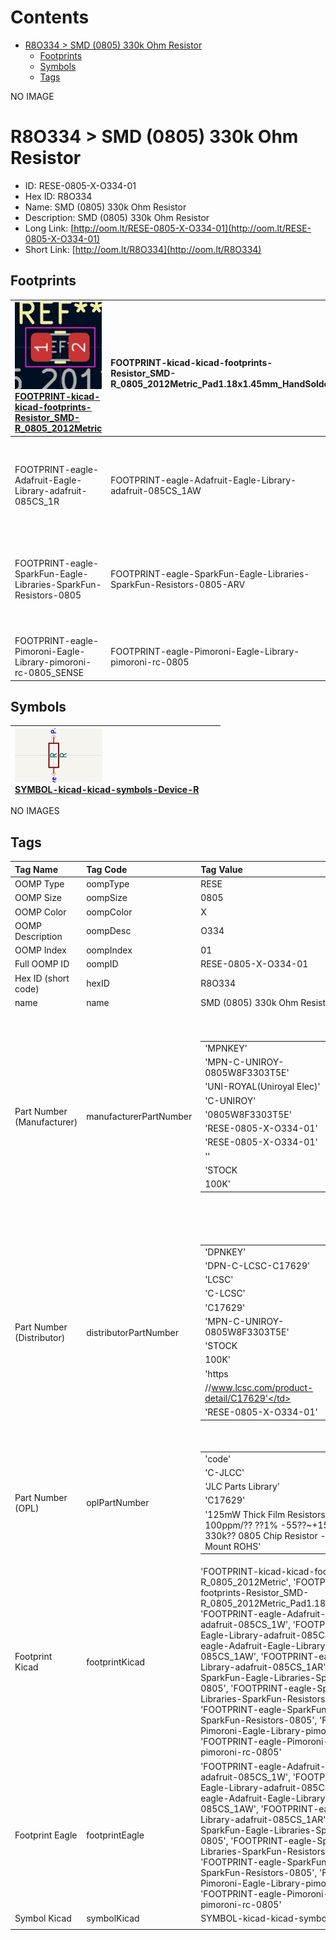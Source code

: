 



Contents
========

* [R8O334 > SMD (0805) 330k Ohm Resistor](#r8o334--smd-0805-330k-ohm-resistor)
	* [Footprints](#footprints)
	* [Symbols](#symbols)
	* [Tags](#tags)
  
NO IMAGE  
# R8O334 > SMD (0805) 330k Ohm Resistor

- ID: RESE-0805-X-O334-01
- Hex ID: R8O334
- Name: SMD (0805) 330k Ohm Resistor
- Description: SMD (0805) 330k Ohm Resistor
- Long Link: [http://oom.lt/RESE-0805-X-O334-01](http://oom.lt/RESE-0805-X-O334-01)
- Short Link: [http://oom.lt/R8O334](http://oom.lt/R8O334)

## Footprints
  

|[![](https://raw.githubusercontent.com/oomlout/oomlout_OOMP_eda_V2/main/FOOTPRINT/kicad/kicad-footprints/Resistor_SMD/R_0805_2012Metric/image_140.png)<br>FOOTPRINT-kicad-kicad-footprints-Resistor_SMD-R_0805_2012Metric](https://github.com/oomlout/oomlout_OOMP_eda_V2/tree/main/FOOTPRINT/kicad/kicad-footprints/Resistor_SMD/R_0805_2012Metric/)|![]()<br>FOOTPRINT-kicad-kicad-footprints-Resistor_SMD-R_0805_2012Metric_Pad1.18x1.45mm_HandSolder|![]()<br>FOOTPRINT-eagle-Adafruit-Eagle-Library-adafruit-085CS_1W|
| :--- | :--- | :--- |
|![]()<br>FOOTPRINT-eagle-Adafruit-Eagle-Library-adafruit-085CS_1R|![]()<br>FOOTPRINT-eagle-Adafruit-Eagle-Library-adafruit-085CS_1AW|![]()<br>FOOTPRINT-eagle-Adafruit-Eagle-Library-adafruit-085CS_1AR|
|![]()<br>FOOTPRINT-eagle-SparkFun-Eagle-Libraries-SparkFun-Resistors-0805|![]()<br>FOOTPRINT-eagle-SparkFun-Eagle-Libraries-SparkFun-Resistors-0805-ARV|![]()<br>FOOTPRINT-eagle-SparkFun-Eagle-Libraries-SparkFun-Resistors-0805|
|![]()<br>FOOTPRINT-eagle-Pimoroni-Eagle-Library-pimoroni-rc-0805_SENSE|![]()<br>FOOTPRINT-eagle-Pimoroni-Eagle-Library-pimoroni-rc-0805||

## Symbols
  

|[![](https://raw.githubusercontent.com/oomlout/oomlout_OOMP_eda_V2/main/SYMBOL/kicad/kicad-symbols/Device/R/image_140.png)<br>SYMBOL-kicad-kicad-symbols-Device-R](https://github.com/oomlout/oomlout_OOMP_eda_V2/tree/main/SYMBOL/kicad/kicad-symbols/Device/R/)|||
| :--- | :--- | :--- |
  
NO IMAGES  
## Tags
  

|Tag Name|Tag Code|Tag Value|
| :--- | :--- | :--- |
|OOMP Type|oompType|RESE|
|OOMP Size|oompSize|0805|
|OOMP Color|oompColor|X|
|OOMP Description|oompDesc|O334|
|OOMP Index|oompIndex|01|
|Full OOMP ID|oompID|RESE-0805-X-O334-01|
|Hex ID (short code)|hexID|R8O334|
|name|name|SMD (0805) 330k Ohm Resistor|
|Part Number (Manufacturer)|manufacturerPartNumber|<table><tr><td>'MPNKEY'</td></tr><tr><td> 'MPN-C-UNIROY-0805W8F3303T5E'</td><td> 'MANUFACTURER'</td></tr><tr><td> 'UNI-ROYAL(Uniroyal Elec)'</td><td> 'MANUCODE'</td></tr><tr><td> 'C-UNIROY'</td><td> 'MPN'</td></tr><tr><td> '0805W8F3303T5E'</td><td> 'OOMPIDPARTIAL'</td></tr><tr><td> 'RESE-0805-X-O334-01'</td><td> 'OOMPID'</td></tr><tr><td> 'RESE-0805-X-O334-01'</td><td> 'LINK'</td></tr><tr><td> ''</td><td> 'tags'</td></tr><tr><td> 'STOCK</td></tr><tr><td>100K'</td></tr></table></td><td> <table><tr><td>'MPNKEY'</td></tr><tr><td> 'MPN-C-UNIROY-0805W8J0334T5E'</td><td> 'MANUFACTURER'</td></tr><tr><td> 'UNI-ROYAL(Uniroyal Elec)'</td><td> 'MANUCODE'</td></tr><tr><td> 'C-UNIROY'</td><td> 'MPN'</td></tr><tr><td> '0805W8J0334T5E'</td><td> 'OOMPIDPARTIAL'</td></tr><tr><td> 'RESE-0805-X-O334-01'</td><td> 'OOMPID'</td></tr><tr><td> 'RESE-0805-X-O334-01'</td><td> 'LINK'</td></tr><tr><td> ''</td><td> 'tags'</td></tr><tr><td> 'STOCK</td></tr><tr><td>1K'</td></tr></table></td><td> <table><tr><td>'MPNKEY'</td></tr><tr><td> 'MPN-C-LIZELE-CR0805F83303G'</td><td> 'MANUFACTURER'</td></tr><tr><td> 'LIZ Elec'</td><td> 'MANUCODE'</td></tr><tr><td> 'C-LIZELE'</td><td> 'MPN'</td></tr><tr><td> 'CR0805F83303G'</td><td> 'OOMPIDPARTIAL'</td></tr><tr><td> 'RESE-0805-X-O334-01'</td><td> 'OOMPID'</td></tr><tr><td> 'RESE-0805-X-O334-01'</td><td> 'LINK'</td></tr><tr><td> ''</td><td> 'tags'</td></tr><tr><td> 'STOCK</td></tr><tr><td>1K'</td></tr></table></td><td> <table><tr><td>'MPNKEY'</td></tr><tr><td> 'MPN-C-LIZELE-CR0805J80334G'</td><td> 'MANUFACTURER'</td></tr><tr><td> 'LIZ Elec'</td><td> 'MANUCODE'</td></tr><tr><td> 'C-LIZELE'</td><td> 'MPN'</td></tr><tr><td> 'CR0805J80334G'</td><td> 'OOMPIDPARTIAL'</td></tr><tr><td> 'RESE-0805-X-O334-01'</td><td> 'OOMPID'</td></tr><tr><td> 'RESE-0805-X-O334-01'</td><td> 'LINK'</td></tr><tr><td> ''</td><td> 'tags'</td></tr><tr><td> 'STOCK</td></tr><tr><td>1K'</td></tr></table></td><td> <table><tr><td>'MPNKEY'</td></tr><tr><td> 'MPN-C-RALEC-RTT053303FTP'</td><td> 'MANUFACTURER'</td></tr><tr><td> 'RALEC'</td><td> 'MANUCODE'</td></tr><tr><td> 'C-RALEC'</td><td> 'MPN'</td></tr><tr><td> 'RTT053303FTP'</td><td> 'OOMPIDPARTIAL'</td></tr><tr><td> 'RESE-0805-X-O334-01'</td><td> 'OOMPID'</td></tr><tr><td> 'RESE-0805-X-O334-01'</td><td> 'LINK'</td></tr><tr><td> ''</td><td> 'tags'</td></tr><tr><td> 'STOCK</td></tr><tr><td>1K'</td></tr></table></td><td> <table><tr><td>'MPNKEY'</td></tr><tr><td> 'MPN-C-RALEC-RTT05334JTP'</td><td> 'MANUFACTURER'</td></tr><tr><td> 'RALEC'</td><td> 'MANUCODE'</td></tr><tr><td> 'C-RALEC'</td><td> 'MPN'</td></tr><tr><td> 'RTT05334JTP'</td><td> 'OOMPIDPARTIAL'</td></tr><tr><td> 'RESE-0805-X-O334-01'</td><td> 'OOMPID'</td></tr><tr><td> 'RESE-0805-X-O334-01'</td><td> 'LINK'</td></tr><tr><td> ''</td><td> 'tags'</td></tr><tr><td> 'STOCK</td></tr><tr><td>1K'</td></tr></table></td><td> <table><tr><td>'MPNKEY'</td></tr><tr><td> 'MPN-C-YAGEO-RC0805FR-07330KL'</td><td> 'MANUFACTURER'</td></tr><tr><td> 'YAGEO'</td><td> 'MANUCODE'</td></tr><tr><td> 'C-YAGEO'</td><td> 'MPN'</td></tr><tr><td> 'RC0805FR-07330KL'</td><td> 'OOMPIDPARTIAL'</td></tr><tr><td> 'RESE-0805-X-O334-01'</td><td> 'OOMPID'</td></tr><tr><td> 'RESE-0805-X-O334-01'</td><td> 'LINK'</td></tr><tr><td> ''</td><td> 'tags'</td></tr><tr><td> 'STOCK</td></tr><tr><td>1K'</td></tr></table></td><td> <table><tr><td>'MPNKEY'</td></tr><tr><td> 'MPN-C-YAGEO-RT0805FRE07330KL'</td><td> 'MANUFACTURER'</td></tr><tr><td> 'YAGEO'</td><td> 'MANUCODE'</td></tr><tr><td> 'C-YAGEO'</td><td> 'MPN'</td></tr><tr><td> 'RT0805FRE07330KL'</td><td> 'OOMPIDPARTIAL'</td></tr><tr><td> 'RESE-0805-X-O334-01'</td><td> 'OOMPID'</td></tr><tr><td> 'RESE-0805-X-O334-01'</td><td> 'LINK'</td></tr><tr><td> ''</td><td> 'tags'</td></tr><tr><td> </td></tr></table></td><td> <table><tr><td>'MPNKEY'</td></tr><tr><td> 'MPN-C-YAGEO-RC0805JR-07330KL'</td><td> 'MANUFACTURER'</td></tr><tr><td> 'YAGEO'</td><td> 'MANUCODE'</td></tr><tr><td> 'C-YAGEO'</td><td> 'MPN'</td></tr><tr><td> 'RC0805JR-07330KL'</td><td> 'OOMPIDPARTIAL'</td></tr><tr><td> 'RESE-0805-X-O334-01'</td><td> 'OOMPID'</td></tr><tr><td> 'RESE-0805-X-O334-01'</td><td> 'LINK'</td></tr><tr><td> ''</td><td> 'tags'</td></tr><tr><td> </td></tr></table></td><td> <table><tr><td>'MPNKEY'</td></tr><tr><td> 'MPN-C-YAGEO-AF0805JR-07330KL'</td><td> 'MANUFACTURER'</td></tr><tr><td> 'YAGEO'</td><td> 'MANUCODE'</td></tr><tr><td> 'C-YAGEO'</td><td> 'MPN'</td></tr><tr><td> 'AF0805JR-07330KL'</td><td> 'OOMPIDPARTIAL'</td></tr><tr><td> 'RESE-0805-X-O334-01'</td><td> 'OOMPID'</td></tr><tr><td> 'RESE-0805-X-O334-01'</td><td> 'LINK'</td></tr><tr><td> ''</td><td> 'tags'</td></tr><tr><td> </td></tr></table></td><td> <table><tr><td>'MPNKEY'</td></tr><tr><td> 'MPN-C-TAITEC-RM10FTN3303'</td><td> 'MANUFACTURER'</td></tr><tr><td> 'TA-I Tech'</td><td> 'MANUCODE'</td></tr><tr><td> 'C-TAITEC'</td><td> 'MPN'</td></tr><tr><td> 'RM10FTN3303'</td><td> 'OOMPIDPARTIAL'</td></tr><tr><td> 'RESE-0805-X-O334-01'</td><td> 'OOMPID'</td></tr><tr><td> 'RESE-0805-X-O334-01'</td><td> 'LINK'</td></tr><tr><td> ''</td><td> 'tags'</td></tr><tr><td> </td></tr></table></td><td> <table><tr><td>'MPNKEY'</td></tr><tr><td> 'MPN-C-WALSIN-WR08X3303FTL'</td><td> 'MANUFACTURER'</td></tr><tr><td> 'Walsin Tech Corp'</td><td> 'MANUCODE'</td></tr><tr><td> 'C-WALSIN'</td><td> 'MPN'</td></tr><tr><td> 'WR08X3303FTL'</td><td> 'OOMPIDPARTIAL'</td></tr><tr><td> 'RESE-0805-X-O334-01'</td><td> 'OOMPID'</td></tr><tr><td> 'RESE-0805-X-O334-01'</td><td> 'LINK'</td></tr><tr><td> ''</td><td> 'tags'</td></tr><tr><td> </td></tr></table></td><td> <table><tr><td>'MPNKEY'</td></tr><tr><td> 'MPN-C-WALSIN-WR08X334JTL'</td><td> 'MANUFACTURER'</td></tr><tr><td> 'Walsin Tech Corp'</td><td> 'MANUCODE'</td></tr><tr><td> 'C-WALSIN'</td><td> 'MPN'</td></tr><tr><td> 'WR08X334JTL'</td><td> 'OOMPIDPARTIAL'</td></tr><tr><td> 'RESE-0805-X-O334-01'</td><td> 'OOMPID'</td></tr><tr><td> 'RESE-0805-X-O334-01'</td><td> 'LINK'</td></tr><tr><td> ''</td><td> 'tags'</td></tr><tr><td> 'STOCK</td></tr><tr><td>1K'</td></tr></table></td><td> <table><tr><td>'MPNKEY'</td></tr><tr><td> 'MPN-C-HKRHON-RCT05330KFLF'</td><td> 'MANUFACTURER'</td></tr><tr><td> 'HKR(Hong Kong Resistors)'</td><td> 'MANUCODE'</td></tr><tr><td> 'C-HKRHON'</td><td> 'MPN'</td></tr><tr><td> 'RCT05330KFLF'</td><td> 'OOMPIDPARTIAL'</td></tr><tr><td> 'RESE-0805-X-O334-01'</td><td> 'OOMPID'</td></tr><tr><td> 'RESE-0805-X-O334-01'</td><td> 'LINK'</td></tr><tr><td> ''</td><td> 'tags'</td></tr><tr><td> 'STOCK</td></tr><tr><td>1K'</td></tr></table></td><td> <table><tr><td>'MPNKEY'</td></tr><tr><td> 'MPN-C-TAITEC-RMS10FT3303'</td><td> 'MANUFACTURER'</td></tr><tr><td> 'TA-I Tech'</td><td> 'MANUCODE'</td></tr><tr><td> 'C-TAITEC'</td><td> 'MPN'</td></tr><tr><td> 'RMS10FT3303'</td><td> 'OOMPIDPARTIAL'</td></tr><tr><td> 'RESE-0805-X-O334-01'</td><td> 'OOMPID'</td></tr><tr><td> 'RESE-0805-X-O334-01'</td><td> 'LINK'</td></tr><tr><td> ''</td><td> 'tags'</td></tr><tr><td> </td></tr></table></td><td> <table><tr><td>'MPNKEY'</td></tr><tr><td> 'MPN-C-VIKING-ARG05FTC3303'</td><td> 'MANUFACTURER'</td></tr><tr><td> 'Viking Tech'</td><td> 'MANUCODE'</td></tr><tr><td> 'C-VIKING'</td><td> 'MPN'</td></tr><tr><td> 'ARG05FTC3303'</td><td> 'OOMPIDPARTIAL'</td></tr><tr><td> 'RESE-0805-X-O334-01'</td><td> 'OOMPID'</td></tr><tr><td> 'RESE-0805-X-O334-01'</td><td> 'LINK'</td></tr><tr><td> ''</td><td> 'tags'</td></tr><tr><td> 'STOCK</td></tr><tr><td>1K'</td></tr></table></td><td> <table><tr><td>'MPNKEY'</td></tr><tr><td> 'MPN-C-YAGEO-AC0805FR-07330KL'</td><td> 'MANUFACTURER'</td></tr><tr><td> 'YAGEO'</td><td> 'MANUCODE'</td></tr><tr><td> 'C-YAGEO'</td><td> 'MPN'</td></tr><tr><td> 'AC0805FR-07330KL'</td><td> 'OOMPIDPARTIAL'</td></tr><tr><td> 'RESE-0805-X-O334-01'</td><td> 'OOMPID'</td></tr><tr><td> 'RESE-0805-X-O334-01'</td><td> 'LINK'</td></tr><tr><td> ''</td><td> 'tags'</td></tr><tr><td> 'STOCK</td></tr><tr><td>1K'</td></tr></table></td><td> <table><tr><td>'MPNKEY'</td></tr><tr><td> 'MPN-C-YAGEO-AC0805JR-07330KL'</td><td> 'MANUFACTURER'</td></tr><tr><td> 'YAGEO'</td><td> 'MANUCODE'</td></tr><tr><td> 'C-YAGEO'</td><td> 'MPN'</td></tr><tr><td> 'AC0805JR-07330KL'</td><td> 'OOMPIDPARTIAL'</td></tr><tr><td> 'RESE-0805-X-O334-01'</td><td> 'OOMPID'</td></tr><tr><td> 'RESE-0805-X-O334-01'</td><td> 'LINK'</td></tr><tr><td> ''</td><td> 'tags'</td></tr><tr><td> </td></tr></table></td><td> <table><tr><td>'MPNKEY'</td></tr><tr><td> 'MPN-C-TYOHM-RMC0805330K5%N'</td><td> 'MANUFACTURER'</td></tr><tr><td> 'TyoHM'</td><td> 'MANUCODE'</td></tr><tr><td> 'C-TYOHM'</td><td> 'MPN'</td></tr><tr><td> 'RMC0805330K5%N'</td><td> 'OOMPIDPARTIAL'</td></tr><tr><td> 'RESE-0805-X-O334-01'</td><td> 'OOMPID'</td></tr><tr><td> 'RESE-0805-X-O334-01'</td><td> 'LINK'</td></tr><tr><td> ''</td><td> 'tags'</td></tr><tr><td> 'STOCK</td></tr><tr><td>1K'</td></tr></table></td><td> <table><tr><td>'MPNKEY'</td></tr><tr><td> 'MPN-C-KOASPE-RK73H2ATTD3303F'</td><td> 'MANUFACTURER'</td></tr><tr><td> 'KOA Speer Elec'</td><td> 'MANUCODE'</td></tr><tr><td> 'C-KOASPE'</td><td> 'MPN'</td></tr><tr><td> 'RK73H2ATTD3303F'</td><td> 'OOMPIDPARTIAL'</td></tr><tr><td> 'RESE-0805-X-O334-01'</td><td> 'OOMPID'</td></tr><tr><td> 'RESE-0805-X-O334-01'</td><td> 'LINK'</td></tr><tr><td> ''</td><td> 'tags'</td></tr><tr><td> </td></tr></table></td><td> <table><tr><td>'MPNKEY'</td></tr><tr><td> 'MPN-C-FHGUAN-RS-05K334JT'</td><td> 'MANUFACTURER'</td></tr><tr><td> 'FH (Guangdong Fenghua Advanced Tech)'</td><td> 'MANUCODE'</td></tr><tr><td> 'C-FHGUAN'</td><td> 'MPN'</td></tr><tr><td> 'RS-05K334JT'</td><td> 'OOMPIDPARTIAL'</td></tr><tr><td> 'RESE-0805-X-O334-01'</td><td> 'OOMPID'</td></tr><tr><td> 'RESE-0805-X-O334-01'</td><td> 'LINK'</td></tr><tr><td> ''</td><td> 'tags'</td></tr><tr><td> 'STOCK</td></tr><tr><td>1K'</td></tr></table></td><td> <table><tr><td>'MPNKEY'</td></tr><tr><td> 'MPN-C-ROHMSE-ESR10EZPF3303'</td><td> 'MANUFACTURER'</td></tr><tr><td> 'ROHM Semicon'</td><td> 'MANUCODE'</td></tr><tr><td> 'C-ROHMSE'</td><td> 'MPN'</td></tr><tr><td> 'ESR10EZPF3303'</td><td> 'OOMPIDPARTIAL'</td></tr><tr><td> 'RESE-0805-X-O334-01'</td><td> 'OOMPID'</td></tr><tr><td> 'RESE-0805-X-O334-01'</td><td> 'LINK'</td></tr><tr><td> ''</td><td> 'tags'</td></tr><tr><td> </td></tr></table></td><td> <table><tr><td>'MPNKEY'</td></tr><tr><td> 'MPN-C-ROHMSE-MCR10EZPF3303'</td><td> 'MANUFACTURER'</td></tr><tr><td> 'ROHM Semicon'</td><td> 'MANUCODE'</td></tr><tr><td> 'C-ROHMSE'</td><td> 'MPN'</td></tr><tr><td> 'MCR10EZPF3303'</td><td> 'OOMPIDPARTIAL'</td></tr><tr><td> 'RESE-0805-X-O334-01'</td><td> 'OOMPID'</td></tr><tr><td> 'RESE-0805-X-O334-01'</td><td> 'LINK'</td></tr><tr><td> ''</td><td> 'tags'</td></tr><tr><td> 'STOCK</td></tr><tr><td>1K'</td></tr></table></td><td> <table><tr><td>'MPNKEY'</td></tr><tr><td> 'MPN-C-KOASPE-RK73B2ATTD334J'</td><td> 'MANUFACTURER'</td></tr><tr><td> 'KOA Speer Elec'</td><td> 'MANUCODE'</td></tr><tr><td> 'C-KOASPE'</td><td> 'MPN'</td></tr><tr><td> 'RK73B2ATTD334J'</td><td> 'OOMPIDPARTIAL'</td></tr><tr><td> 'RESE-0805-X-O334-01'</td><td> 'OOMPID'</td></tr><tr><td> 'RESE-0805-X-O334-01'</td><td> 'LINK'</td></tr><tr><td> ''</td><td> 'tags'</td></tr><tr><td> 'STOCK</td></tr><tr><td>1K'</td></tr></table></td><td> <table><tr><td>'MPNKEY'</td></tr><tr><td> 'MPN-C-TYOHM-RMC0805330K1%N'</td><td> 'MANUFACTURER'</td></tr><tr><td> 'TyoHM'</td><td> 'MANUCODE'</td></tr><tr><td> 'C-TYOHM'</td><td> 'MPN'</td></tr><tr><td> 'RMC0805330K1%N'</td><td> 'OOMPIDPARTIAL'</td></tr><tr><td> 'RESE-0805-X-O334-01'</td><td> 'OOMPID'</td></tr><tr><td> 'RESE-0805-X-O334-01'</td><td> 'LINK'</td></tr><tr><td> ''</td><td> 'tags'</td></tr><tr><td> </td></tr></table></td><td> <table><tr><td>'MPNKEY'</td></tr><tr><td> 'MPN-C-RESIST-AECR0805F330KK9'</td><td> 'MANUFACTURER'</td></tr><tr><td> 'Resistor.Today'</td><td> 'MANUCODE'</td></tr><tr><td> 'C-RESIST'</td><td> 'MPN'</td></tr><tr><td> 'AECR0805F330KK9'</td><td> 'OOMPIDPARTIAL'</td></tr><tr><td> 'RESE-0805-X-O334-01'</td><td> 'OOMPID'</td></tr><tr><td> 'RESE-0805-X-O334-01'</td><td> 'LINK'</td></tr><tr><td> ''</td><td> 'tags'</td></tr><tr><td> 'STOCK</td></tr><tr><td>100K'</td></tr></table></td><td> <table><tr><td>'MPNKEY'</td></tr><tr><td> 'MPN-C-RESIST-PTFR0805B330KN9'</td><td> 'MANUFACTURER'</td></tr><tr><td> 'Resistor.Today'</td><td> 'MANUCODE'</td></tr><tr><td> 'C-RESIST'</td><td> 'MPN'</td></tr><tr><td> 'PTFR0805B330KN9'</td><td> 'OOMPIDPARTIAL'</td></tr><tr><td> 'RESE-0805-X-O334-01'</td><td> 'OOMPID'</td></tr><tr><td> 'RESE-0805-X-O334-01'</td><td> 'LINK'</td></tr><tr><td> ''</td><td> 'tags'</td></tr><tr><td> 'STOCK</td></tr><tr><td>1K'</td></tr></table></td><td> <table><tr><td>'MPNKEY'</td></tr><tr><td> 'MPN-C-RESIST-HPCR0805F330KK9'</td><td> 'MANUFACTURER'</td></tr><tr><td> 'Resistor.Today'</td><td> 'MANUCODE'</td></tr><tr><td> 'C-RESIST'</td><td> 'MPN'</td></tr><tr><td> 'HPCR0805F330KK9'</td><td> 'OOMPIDPARTIAL'</td></tr><tr><td> 'RESE-0805-X-O334-01'</td><td> 'OOMPID'</td></tr><tr><td> 'RESE-0805-X-O334-01'</td><td> 'LINK'</td></tr><tr><td> ''</td><td> 'tags'</td></tr><tr><td> 'STOCK</td></tr><tr><td>1K'</td></tr></table></td><td> <table><tr><td>'MPNKEY'</td></tr><tr><td> 'MPN-C-VIKING-AR05FTCW3303'</td><td> 'MANUFACTURER'</td></tr><tr><td> 'Viking Tech'</td><td> 'MANUCODE'</td></tr><tr><td> 'C-VIKING'</td><td> 'MPN'</td></tr><tr><td> 'AR05FTCW3303'</td><td> 'OOMPIDPARTIAL'</td></tr><tr><td> 'RESE-0805-X-O334-01'</td><td> 'OOMPID'</td></tr><tr><td> 'RESE-0805-X-O334-01'</td><td> 'LINK'</td></tr><tr><td> ''</td><td> 'tags'</td></tr><tr><td> </td></tr></table></td><td> <table><tr><td>'MPNKEY'</td></tr><tr><td> 'MPN-C-PANASO-ERJ6GEYJ334V'</td><td> 'MANUFACTURER'</td></tr><tr><td> 'PANASONIC'</td><td> 'MANUCODE'</td></tr><tr><td> 'C-PANASO'</td><td> 'MPN'</td></tr><tr><td> 'ERJ6GEYJ334V'</td><td> 'OOMPIDPARTIAL'</td></tr><tr><td> 'RESE-0805-X-O334-01'</td><td> 'OOMPID'</td></tr><tr><td> 'RESE-0805-X-O334-01'</td><td> 'LINK'</td></tr><tr><td> ''</td><td> 'tags'</td></tr><tr><td> </td></tr></table></td><td> <table><tr><td>'MPNKEY'</td></tr><tr><td> 'MPN-C-PANASO-ERJ6ENF3303V'</td><td> 'MANUFACTURER'</td></tr><tr><td> 'PANASONIC'</td><td> 'MANUCODE'</td></tr><tr><td> 'C-PANASO'</td><td> 'MPN'</td></tr><tr><td> 'ERJ6ENF3303V'</td><td> 'OOMPIDPARTIAL'</td></tr><tr><td> 'RESE-0805-X-O334-01'</td><td> 'OOMPID'</td></tr><tr><td> 'RESE-0805-X-O334-01'</td><td> 'LINK'</td></tr><tr><td> ''</td><td> 'tags'</td></tr><tr><td> </td></tr></table></td><td> <table><tr><td>'MPNKEY'</td></tr><tr><td> 'MPN-C-VIKING-AR05FTDW3303'</td><td> 'MANUFACTURER'</td></tr><tr><td> 'Viking Tech'</td><td> 'MANUCODE'</td></tr><tr><td> 'C-VIKING'</td><td> 'MPN'</td></tr><tr><td> 'AR05FTDW3303'</td><td> 'OOMPIDPARTIAL'</td></tr><tr><td> 'RESE-0805-X-O334-01'</td><td> 'OOMPID'</td></tr><tr><td> 'RESE-0805-X-O334-01'</td><td> 'LINK'</td></tr><tr><td> ''</td><td> 'tags'</td></tr><tr><td> 'STOCK</td></tr><tr><td>1K'</td></tr></table></td><td> <table><tr><td>'MPNKEY'</td></tr><tr><td> 'MPN-C-VIKING-CR-05FL7--330K'</td><td> 'MANUFACTURER'</td></tr><tr><td> 'Viking Tech'</td><td> 'MANUCODE'</td></tr><tr><td> 'C-VIKING'</td><td> 'MPN'</td></tr><tr><td> 'CR-05FL7--330K'</td><td> 'OOMPIDPARTIAL'</td></tr><tr><td> 'RESE-0805-X-O334-01'</td><td> 'OOMPID'</td></tr><tr><td> 'RESE-0805-X-O334-01'</td><td> 'LINK'</td></tr><tr><td> ''</td><td> 'tags'</td></tr><tr><td> </td></tr></table></td><td> <table><tr><td>'MPNKEY'</td></tr><tr><td> 'MPN-C-VIKING-CR-05JL7--330K'</td><td> 'MANUFACTURER'</td></tr><tr><td> 'Viking Tech'</td><td> 'MANUCODE'</td></tr><tr><td> 'C-VIKING'</td><td> 'MPN'</td></tr><tr><td> 'CR-05JL7--330K'</td><td> 'OOMPIDPARTIAL'</td></tr><tr><td> 'RESE-0805-X-O334-01'</td><td> 'OOMPID'</td></tr><tr><td> 'RESE-0805-X-O334-01'</td><td> 'LINK'</td></tr><tr><td> ''</td><td> 'tags'</td></tr><tr><td> 'STOCK</td></tr><tr><td>1K'</td></tr></table></td><td> <table><tr><td>'MPNKEY'</td></tr><tr><td> 'MPN-C-UNIROY-0805W8D3303T5E'</td><td> 'MANUFACTURER'</td></tr><tr><td> 'UNI-ROYAL(Uniroyal Elec)'</td><td> 'MANUCODE'</td></tr><tr><td> 'C-UNIROY'</td><td> 'MPN'</td></tr><tr><td> '0805W8D3303T5E'</td><td> 'OOMPIDPARTIAL'</td></tr><tr><td> 'RESE-0805-X-O334-01'</td><td> 'OOMPID'</td></tr><tr><td> 'RESE-0805-X-O334-01'</td><td> 'LINK'</td></tr><tr><td> ''</td><td> 'tags'</td></tr><tr><td> </td></tr></table></td><td> <table><tr><td>'MPNKEY'</td></tr><tr><td> 'MPN-C-PANASO-ERJP06J334V'</td><td> 'MANUFACTURER'</td></tr><tr><td> 'PANASONIC'</td><td> 'MANUCODE'</td></tr><tr><td> 'C-PANASO'</td><td> 'MPN'</td></tr><tr><td> 'ERJP06J334V'</td><td> 'OOMPIDPARTIAL'</td></tr><tr><td> 'RESE-0805-X-O334-01'</td><td> 'OOMPID'</td></tr><tr><td> 'RESE-0805-X-O334-01'</td><td> 'LINK'</td></tr><tr><td> ''</td><td> 'tags'</td></tr><tr><td> 'STOCK</td></tr><tr><td>1K'</td></tr></table></td><td> <table><tr><td>'MPNKEY'</td></tr><tr><td> 'MPN-C-PANASO-ERJP06F3303V'</td><td> 'MANUFACTURER'</td></tr><tr><td> 'PANASONIC'</td><td> 'MANUCODE'</td></tr><tr><td> 'C-PANASO'</td><td> 'MPN'</td></tr><tr><td> 'ERJP06F3303V'</td><td> 'OOMPIDPARTIAL'</td></tr><tr><td> 'RESE-0805-X-O334-01'</td><td> 'OOMPID'</td></tr><tr><td> 'RESE-0805-X-O334-01'</td><td> 'LINK'</td></tr><tr><td> ''</td><td> 'tags'</td></tr><tr><td> </td></tr></table></td><td> <table><tr><td>'MPNKEY'</td></tr><tr><td> 'MPN-C-PANASO-ERA6AEB334V'</td><td> 'MANUFACTURER'</td></tr><tr><td> 'PANASONIC'</td><td> 'MANUCODE'</td></tr><tr><td> 'C-PANASO'</td><td> 'MPN'</td></tr><tr><td> 'ERA6AEB334V'</td><td> 'OOMPIDPARTIAL'</td></tr><tr><td> 'RESE-0805-X-O334-01'</td><td> 'OOMPID'</td></tr><tr><td> 'RESE-0805-X-O334-01'</td><td> 'LINK'</td></tr><tr><td> ''</td><td> 'tags'</td></tr><tr><td> 'STOCK</td></tr><tr><td>1K'</td></tr></table></td><td> <table><tr><td>'MPNKEY'</td></tr><tr><td> 'MPN-C-UNIROY-TC0550B3303T5J'</td><td> 'MANUFACTURER'</td></tr><tr><td> 'UNI-ROYAL(Uniroyal Elec)'</td><td> 'MANUCODE'</td></tr><tr><td> 'C-UNIROY'</td><td> 'MPN'</td></tr><tr><td> 'TC0550B3303T5J'</td><td> 'OOMPIDPARTIAL'</td></tr><tr><td> 'RESE-0805-X-O334-01'</td><td> 'OOMPID'</td></tr><tr><td> 'RESE-0805-X-O334-01'</td><td> 'LINK'</td></tr><tr><td> ''</td><td> 'tags'</td></tr><tr><td> </td></tr></table></td><td> <table><tr><td>'MPNKEY'</td></tr><tr><td> 'MPN-C-YAGEO-RV0805JR-07330KL'</td><td> 'MANUFACTURER'</td></tr><tr><td> 'YAGEO'</td><td> 'MANUCODE'</td></tr><tr><td> 'C-YAGEO'</td><td> 'MPN'</td></tr><tr><td> 'RV0805JR-07330KL'</td><td> 'OOMPIDPARTIAL'</td></tr><tr><td> 'RESE-0805-X-O334-01'</td><td> 'OOMPID'</td></tr><tr><td> 'RESE-0805-X-O334-01'</td><td> 'LINK'</td></tr><tr><td> ''</td><td> 'tags'</td></tr><tr><td> 'STOCK</td></tr><tr><td>1K'</td></tr></table></td><td> <table><tr><td>'MPNKEY'</td></tr><tr><td> 'MPN-C-UNIROY-AS05W2J0334T5E'</td><td> 'MANUFACTURER'</td></tr><tr><td> 'UNI-ROYAL(Uniroyal Elec)'</td><td> 'MANUCODE'</td></tr><tr><td> 'C-UNIROY'</td><td> 'MPN'</td></tr><tr><td> 'AS05W2J0334T5E'</td><td> 'OOMPIDPARTIAL'</td></tr><tr><td> 'RESE-0805-X-O334-01'</td><td> 'OOMPID'</td></tr><tr><td> 'RESE-0805-X-O334-01'</td><td> 'LINK'</td></tr><tr><td> ''</td><td> 'tags'</td></tr><tr><td> </td></tr></table></td><td> <table><tr><td>'MPNKEY'</td></tr><tr><td> 'MPN-C-PANASO-ERJ-U06F3303V'</td><td> 'MANUFACTURER'</td></tr><tr><td> 'PANASONIC'</td><td> 'MANUCODE'</td></tr><tr><td> 'C-PANASO'</td><td> 'MPN'</td></tr><tr><td> 'ERJ-U06F3303V'</td><td> 'OOMPIDPARTIAL'</td></tr><tr><td> 'RESE-0805-X-O334-01'</td><td> 'OOMPID'</td></tr><tr><td> 'RESE-0805-X-O334-01'</td><td> 'LINK'</td></tr><tr><td> ''</td><td> 'tags'</td></tr><tr><td> </td></tr></table></td><td> <table><tr><td>'MPNKEY'</td></tr><tr><td> 'MPN-C-VISHAY-TNPW0805330KBETY'</td><td> 'MANUFACTURER'</td></tr><tr><td> 'Vishay Intertech'</td><td> 'MANUCODE'</td></tr><tr><td> 'C-VISHAY'</td><td> 'MPN'</td></tr><tr><td> 'TNPW0805330KBETY'</td><td> 'OOMPIDPARTIAL'</td></tr><tr><td> 'RESE-0805-X-O334-01'</td><td> 'OOMPID'</td></tr><tr><td> 'RESE-0805-X-O334-01'</td><td> 'LINK'</td></tr><tr><td> ''</td><td> 'tags'</td></tr><tr><td> </td></tr></table></td><td> <table><tr><td>'MPNKEY'</td></tr><tr><td> 'MPN-C-VISHAY-TNPW0805330KBYEA'</td><td> 'MANUFACTURER'</td></tr><tr><td> 'Vishay Intertech'</td><td> 'MANUCODE'</td></tr><tr><td> 'C-VISHAY'</td><td> 'MPN'</td></tr><tr><td> 'TNPW0805330KBYEA'</td><td> 'OOMPIDPARTIAL'</td></tr><tr><td> 'RESE-0805-X-O334-01'</td><td> 'OOMPID'</td></tr><tr><td> 'RESE-0805-X-O334-01'</td><td> 'LINK'</td></tr><tr><td> ''</td><td> 'tags'</td></tr><tr><td> </td></tr></table></td><td> <table><tr><td>'MPNKEY'</td></tr><tr><td> 'MPN-C-VISHAY-TNPW0805330KBETA'</td><td> 'MANUFACTURER'</td></tr><tr><td> 'Vishay Intertech'</td><td> 'MANUCODE'</td></tr><tr><td> 'C-VISHAY'</td><td> 'MPN'</td></tr><tr><td> 'TNPW0805330KBETA'</td><td> 'OOMPIDPARTIAL'</td></tr><tr><td> 'RESE-0805-X-O334-01'</td><td> 'OOMPID'</td></tr><tr><td> 'RESE-0805-X-O334-01'</td><td> 'LINK'</td></tr><tr><td> ''</td><td> 'tags'</td></tr><tr><td> </td></tr></table></td><td> <table><tr><td>'MPNKEY'</td></tr><tr><td> 'MPN-C-VISHAY-TNPW0805330KBEEN'</td><td> 'MANUFACTURER'</td></tr><tr><td> 'Vishay Intertech'</td><td> 'MANUCODE'</td></tr><tr><td> 'C-VISHAY'</td><td> 'MPN'</td></tr><tr><td> 'TNPW0805330KBEEN'</td><td> 'OOMPIDPARTIAL'</td></tr><tr><td> 'RESE-0805-X-O334-01'</td><td> 'OOMPID'</td></tr><tr><td> 'RESE-0805-X-O334-01'</td><td> 'LINK'</td></tr><tr><td> ''</td><td> 'tags'</td></tr><tr><td> </td></tr></table></td><td> <table><tr><td>'MPNKEY'</td></tr><tr><td> 'MPN-C-TECONN-CRG0805F330K'</td><td> 'MANUFACTURER'</td></tr><tr><td> 'TE Connectivity'</td><td> 'MANUCODE'</td></tr><tr><td> 'C-TECONN'</td><td> 'MPN'</td></tr><tr><td> 'CRG0805F330K'</td><td> 'OOMPIDPARTIAL'</td></tr><tr><td> 'RESE-0805-X-O334-01'</td><td> 'OOMPID'</td></tr><tr><td> 'RESE-0805-X-O334-01'</td><td> 'LINK'</td></tr><tr><td> ''</td><td> 'tags'</td></tr><tr><td> </td></tr></table></td><td> <table><tr><td>'MPNKEY'</td></tr><tr><td> 'MPN-C-VISHAY-CRCW0805330KJNEA'</td><td> 'MANUFACTURER'</td></tr><tr><td> 'Vishay Intertech'</td><td> 'MANUCODE'</td></tr><tr><td> 'C-VISHAY'</td><td> 'MPN'</td></tr><tr><td> 'CRCW0805330KJNEA'</td><td> 'OOMPIDPARTIAL'</td></tr><tr><td> 'RESE-0805-X-O334-01'</td><td> 'OOMPID'</td></tr><tr><td> 'RESE-0805-X-O334-01'</td><td> 'LINK'</td></tr><tr><td> ''</td><td> 'tags'</td></tr><tr><td> </td></tr></table></td><td> <table><tr><td>'MPNKEY'</td></tr><tr><td> 'MPN-C-TECONN-CRGCQ0805J330K'</td><td> 'MANUFACTURER'</td></tr><tr><td> 'TE Connectivity'</td><td> 'MANUCODE'</td></tr><tr><td> 'C-TECONN'</td><td> 'MPN'</td></tr><tr><td> 'CRGCQ0805J330K'</td><td> 'OOMPIDPARTIAL'</td></tr><tr><td> 'RESE-0805-X-O334-01'</td><td> 'OOMPID'</td></tr><tr><td> 'RESE-0805-X-O334-01'</td><td> 'LINK'</td></tr><tr><td> ''</td><td> 'tags'</td></tr><tr><td> </td></tr></table></td><td> <table><tr><td>'MPNKEY'</td></tr><tr><td> 'MPN-C-SUSUMU-RR1220P-334-D'</td><td> 'MANUFACTURER'</td></tr><tr><td> 'SUSUMU'</td><td> 'MANUCODE'</td></tr><tr><td> 'C-SUSUMU'</td><td> 'MPN'</td></tr><tr><td> 'RR1220P-334-D'</td><td> 'OOMPIDPARTIAL'</td></tr><tr><td> 'RESE-0805-X-O334-01'</td><td> 'OOMPID'</td></tr><tr><td> 'RESE-0805-X-O334-01'</td><td> 'LINK'</td></tr><tr><td> ''</td><td> 'tags'</td></tr><tr><td> </td></tr></table></td><td> <table><tr><td>'MPNKEY'</td></tr><tr><td> 'MPN-C-PANASO-ERJ-PB6D3303V'</td><td> 'MANUFACTURER'</td></tr><tr><td> 'PANASONIC'</td><td> 'MANUCODE'</td></tr><tr><td> 'C-PANASO'</td><td> 'MPN'</td></tr><tr><td> 'ERJ-PB6D3303V'</td><td> 'OOMPIDPARTIAL'</td></tr><tr><td> 'RESE-0805-X-O334-01'</td><td> 'OOMPID'</td></tr><tr><td> 'RESE-0805-X-O334-01'</td><td> 'LINK'</td></tr><tr><td> ''</td><td> 'tags'</td></tr><tr><td> </td></tr></table></td><td> <table><tr><td>'MPNKEY'</td></tr><tr><td> 'MPN-C-PANASO-ERA-6AED334V'</td><td> 'MANUFACTURER'</td></tr><tr><td> 'PANASONIC'</td><td> 'MANUCODE'</td></tr><tr><td> 'C-PANASO'</td><td> 'MPN'</td></tr><tr><td> 'ERA-6AED334V'</td><td> 'OOMPIDPARTIAL'</td></tr><tr><td> 'RESE-0805-X-O334-01'</td><td> 'OOMPID'</td></tr><tr><td> 'RESE-0805-X-O334-01'</td><td> 'LINK'</td></tr><tr><td> ''</td><td> 'tags'</td></tr><tr><td> </td></tr></table></td><td> <table><tr><td>'MPNKEY'</td></tr><tr><td> 'MPN-C-TECONN-CRGH0805J330K'</td><td> 'MANUFACTURER'</td></tr><tr><td> 'TE Connectivity'</td><td> 'MANUCODE'</td></tr><tr><td> 'C-TECONN'</td><td> 'MPN'</td></tr><tr><td> 'CRGH0805J330K'</td><td> 'OOMPIDPARTIAL'</td></tr><tr><td> 'RESE-0805-X-O334-01'</td><td> 'OOMPID'</td></tr><tr><td> 'RESE-0805-X-O334-01'</td><td> 'LINK'</td></tr><tr><td> ''</td><td> 'tags'</td></tr><tr><td> </td></tr></table></td><td> <table><tr><td>'MPNKEY'</td></tr><tr><td> 'MPN-C-YAGEO-AA0805FR-07330KL'</td><td> 'MANUFACTURER'</td></tr><tr><td> 'YAGEO'</td><td> 'MANUCODE'</td></tr><tr><td> 'C-YAGEO'</td><td> 'MPN'</td></tr><tr><td> 'AA0805FR-07330KL'</td><td> 'OOMPIDPARTIAL'</td></tr><tr><td> 'RESE-0805-X-O334-01'</td><td> 'OOMPID'</td></tr><tr><td> 'RESE-0805-X-O334-01'</td><td> 'LINK'</td></tr><tr><td> ''</td><td> 'tags'</td></tr><tr><td> </td></tr></table></td><td> <table><tr><td>'MPNKEY'</td></tr><tr><td> 'MPN-C-TECONN-TCR0805N330K'</td><td> 'MANUFACTURER'</td></tr><tr><td> 'TE Connectivity'</td><td> 'MANUCODE'</td></tr><tr><td> 'C-TECONN'</td><td> 'MPN'</td></tr><tr><td> 'TCR0805N330K'</td><td> 'OOMPIDPARTIAL'</td></tr><tr><td> 'RESE-0805-X-O334-01'</td><td> 'OOMPID'</td></tr><tr><td> 'RESE-0805-X-O334-01'</td><td> 'LINK'</td></tr><tr><td> ''</td><td> 'tags'</td></tr><tr><td> </td></tr></table></td><td> <table><tr><td>'MPNKEY'</td></tr><tr><td> 'MPN-C-YAGEO-AT0805DRE07330KL'</td><td> 'MANUFACTURER'</td></tr><tr><td> 'YAGEO'</td><td> 'MANUCODE'</td></tr><tr><td> 'C-YAGEO'</td><td> 'MPN'</td></tr><tr><td> 'AT0805DRE07330KL'</td><td> 'OOMPIDPARTIAL'</td></tr><tr><td> 'RESE-0805-X-O334-01'</td><td> 'OOMPID'</td></tr><tr><td> 'RESE-0805-X-O334-01'</td><td> 'LINK'</td></tr><tr><td> ''</td><td> 'tags'</td></tr><tr><td> </td></tr></table></td><td> <table><tr><td>'MPNKEY'</td></tr><tr><td> 'MPN-C-PANASO-ERJ-S06F3303V'</td><td> 'MANUFACTURER'</td></tr><tr><td> 'PANASONIC'</td><td> 'MANUCODE'</td></tr><tr><td> 'C-PANASO'</td><td> 'MPN'</td></tr><tr><td> 'ERJ-S06F3303V'</td><td> 'OOMPIDPARTIAL'</td></tr><tr><td> 'RESE-0805-X-O334-01'</td><td> 'OOMPID'</td></tr><tr><td> 'RESE-0805-X-O334-01'</td><td> 'LINK'</td></tr><tr><td> ''</td><td> 'tags'</td></tr><tr><td> </td></tr></table>|
|Part Number (Distributor)|distributorPartNumber|<table><tr><td>'DPNKEY'</td></tr><tr><td> 'DPN-C-LCSC-C17629'</td><td> 'DISTRIBUTOR'</td></tr><tr><td> 'LCSC'</td><td> 'DISTRCODE'</td></tr><tr><td> 'C-LCSC'</td><td> 'DPN'</td></tr><tr><td> 'C17629'</td><td> 'MPN'</td></tr><tr><td> 'MPN-C-UNIROY-0805W8F3303T5E'</td><td> 'TAGS'</td></tr><tr><td> 'STOCK</td></tr><tr><td>100K'</td><td> 'LINK'</td></tr><tr><td> 'https</td></tr><tr><td>//www.lcsc.com/product-detail/C17629'</td><td> 'OOMPID'</td></tr><tr><td> 'RESE-0805-X-O334-01'</td></tr></table></td><td> <table><tr><td>'DPNKEY'</td></tr><tr><td> 'DPN-C-LCSC-C25629'</td><td> 'DISTRIBUTOR'</td></tr><tr><td> 'LCSC'</td><td> 'DISTRCODE'</td></tr><tr><td> 'C-LCSC'</td><td> 'DPN'</td></tr><tr><td> 'C25629'</td><td> 'MPN'</td></tr><tr><td> 'MPN-C-UNIROY-0805W8J0334T5E'</td><td> 'TAGS'</td></tr><tr><td> 'STOCK</td></tr><tr><td>1K'</td><td> 'LINK'</td></tr><tr><td> 'https</td></tr><tr><td>//www.lcsc.com/product-detail/C25629'</td><td> 'OOMPID'</td></tr><tr><td> 'RESE-0805-X-O334-01'</td></tr></table></td><td> <table><tr><td>'DPNKEY'</td></tr><tr><td> 'DPN-C-LCSC-C101664'</td><td> 'DISTRIBUTOR'</td></tr><tr><td> 'LCSC'</td><td> 'DISTRCODE'</td></tr><tr><td> 'C-LCSC'</td><td> 'DPN'</td></tr><tr><td> 'C101664'</td><td> 'MPN'</td></tr><tr><td> 'MPN-C-LIZELE-CR0805F83303G'</td><td> 'TAGS'</td></tr><tr><td> 'STOCK</td></tr><tr><td>1K'</td><td> 'LINK'</td></tr><tr><td> 'https</td></tr><tr><td>//www.lcsc.com/product-detail/C101664'</td><td> 'OOMPID'</td></tr><tr><td> 'RESE-0805-X-O334-01'</td></tr></table></td><td> <table><tr><td>'DPNKEY'</td></tr><tr><td> 'DPN-C-LCSC-C101997'</td><td> 'DISTRIBUTOR'</td></tr><tr><td> 'LCSC'</td><td> 'DISTRCODE'</td></tr><tr><td> 'C-LCSC'</td><td> 'DPN'</td></tr><tr><td> 'C101997'</td><td> 'MPN'</td></tr><tr><td> 'MPN-C-LIZELE-CR0805J80334G'</td><td> 'TAGS'</td></tr><tr><td> 'STOCK</td></tr><tr><td>1K'</td><td> 'LINK'</td></tr><tr><td> 'https</td></tr><tr><td>//www.lcsc.com/product-detail/C101997'</td><td> 'OOMPID'</td></tr><tr><td> 'RESE-0805-X-O334-01'</td></tr></table></td><td> <table><tr><td>'DPNKEY'</td></tr><tr><td> 'DPN-C-LCSC-C104230'</td><td> 'DISTRIBUTOR'</td></tr><tr><td> 'LCSC'</td><td> 'DISTRCODE'</td></tr><tr><td> 'C-LCSC'</td><td> 'DPN'</td></tr><tr><td> 'C104230'</td><td> 'MPN'</td></tr><tr><td> 'MPN-C-RALEC-RTT053303FTP'</td><td> 'TAGS'</td></tr><tr><td> 'STOCK</td></tr><tr><td>1K'</td><td> 'LINK'</td></tr><tr><td> 'https</td></tr><tr><td>//www.lcsc.com/product-detail/C104230'</td><td> 'OOMPID'</td></tr><tr><td> 'RESE-0805-X-O334-01'</td></tr></table></td><td> <table><tr><td>'DPNKEY'</td></tr><tr><td> 'DPN-C-LCSC-C104240'</td><td> 'DISTRIBUTOR'</td></tr><tr><td> 'LCSC'</td><td> 'DISTRCODE'</td></tr><tr><td> 'C-LCSC'</td><td> 'DPN'</td></tr><tr><td> 'C104240'</td><td> 'MPN'</td></tr><tr><td> 'MPN-C-RALEC-RTT05334JTP'</td><td> 'TAGS'</td></tr><tr><td> 'STOCK</td></tr><tr><td>1K'</td><td> 'LINK'</td></tr><tr><td> 'https</td></tr><tr><td>//www.lcsc.com/product-detail/C104240'</td><td> 'OOMPID'</td></tr><tr><td> 'RESE-0805-X-O334-01'</td></tr></table></td><td> <table><tr><td>'DPNKEY'</td></tr><tr><td> 'DPN-C-LCSC-C114528'</td><td> 'DISTRIBUTOR'</td></tr><tr><td> 'LCSC'</td><td> 'DISTRCODE'</td></tr><tr><td> 'C-LCSC'</td><td> 'DPN'</td></tr><tr><td> 'C114528'</td><td> 'MPN'</td></tr><tr><td> 'MPN-C-YAGEO-RC0805FR-07330KL'</td><td> 'TAGS'</td></tr><tr><td> 'STOCK</td></tr><tr><td>1K'</td><td> 'LINK'</td></tr><tr><td> 'https</td></tr><tr><td>//www.lcsc.com/product-detail/C114528'</td><td> 'OOMPID'</td></tr><tr><td> 'RESE-0805-X-O334-01'</td></tr></table></td><td> <table><tr><td>'DPNKEY'</td></tr><tr><td> 'DPN-C-LCSC-C136895'</td><td> 'DISTRIBUTOR'</td></tr><tr><td> 'LCSC'</td><td> 'DISTRCODE'</td></tr><tr><td> 'C-LCSC'</td><td> 'DPN'</td></tr><tr><td> 'C136895'</td><td> 'MPN'</td></tr><tr><td> 'MPN-C-YAGEO-RT0805FRE07330KL'</td><td> 'TAGS'</td></tr><tr><td> </td><td> 'LINK'</td></tr><tr><td> 'https</td></tr><tr><td>//www.lcsc.com/product-detail/C136895'</td><td> 'OOMPID'</td></tr><tr><td> 'RESE-0805-X-O334-01'</td></tr></table></td><td> <table><tr><td>'DPNKEY'</td></tr><tr><td> 'DPN-C-LCSC-C137447'</td><td> 'DISTRIBUTOR'</td></tr><tr><td> 'LCSC'</td><td> 'DISTRCODE'</td></tr><tr><td> 'C-LCSC'</td><td> 'DPN'</td></tr><tr><td> 'C137447'</td><td> 'MPN'</td></tr><tr><td> 'MPN-C-YAGEO-RC0805JR-07330KL'</td><td> 'TAGS'</td></tr><tr><td> </td><td> 'LINK'</td></tr><tr><td> 'https</td></tr><tr><td>//www.lcsc.com/product-detail/C137447'</td><td> 'OOMPID'</td></tr><tr><td> 'RESE-0805-X-O334-01'</td></tr></table></td><td> <table><tr><td>'DPNKEY'</td></tr><tr><td> 'DPN-C-LCSC-C144131'</td><td> 'DISTRIBUTOR'</td></tr><tr><td> 'LCSC'</td><td> 'DISTRCODE'</td></tr><tr><td> 'C-LCSC'</td><td> 'DPN'</td></tr><tr><td> 'C144131'</td><td> 'MPN'</td></tr><tr><td> 'MPN-C-YAGEO-AF0805JR-07330KL'</td><td> 'TAGS'</td></tr><tr><td> </td><td> 'LINK'</td></tr><tr><td> 'https</td></tr><tr><td>//www.lcsc.com/product-detail/C144131'</td><td> 'OOMPID'</td></tr><tr><td> 'RESE-0805-X-O334-01'</td></tr></table></td><td> <table><tr><td>'DPNKEY'</td></tr><tr><td> 'DPN-C-LCSC-C156145'</td><td> 'DISTRIBUTOR'</td></tr><tr><td> 'LCSC'</td><td> 'DISTRCODE'</td></tr><tr><td> 'C-LCSC'</td><td> 'DPN'</td></tr><tr><td> 'C156145'</td><td> 'MPN'</td></tr><tr><td> 'MPN-C-TAITEC-RM10FTN3303'</td><td> 'TAGS'</td></tr><tr><td> </td><td> 'LINK'</td></tr><tr><td> 'https</td></tr><tr><td>//www.lcsc.com/product-detail/C156145'</td><td> 'OOMPID'</td></tr><tr><td> 'RESE-0805-X-O334-01'</td></tr></table></td><td> <table><tr><td>'DPNKEY'</td></tr><tr><td> 'DPN-C-LCSC-C168441'</td><td> 'DISTRIBUTOR'</td></tr><tr><td> 'LCSC'</td><td> 'DISTRCODE'</td></tr><tr><td> 'C-LCSC'</td><td> 'DPN'</td></tr><tr><td> 'C168441'</td><td> 'MPN'</td></tr><tr><td> 'MPN-C-WALSIN-WR08X3303FTL'</td><td> 'TAGS'</td></tr><tr><td> </td><td> 'LINK'</td></tr><tr><td> 'https</td></tr><tr><td>//www.lcsc.com/product-detail/C168441'</td><td> 'OOMPID'</td></tr><tr><td> 'RESE-0805-X-O334-01'</td></tr></table></td><td> <table><tr><td>'DPNKEY'</td></tr><tr><td> 'DPN-C-LCSC-C168497'</td><td> 'DISTRIBUTOR'</td></tr><tr><td> 'LCSC'</td><td> 'DISTRCODE'</td></tr><tr><td> 'C-LCSC'</td><td> 'DPN'</td></tr><tr><td> 'C168497'</td><td> 'MPN'</td></tr><tr><td> 'MPN-C-WALSIN-WR08X334JTL'</td><td> 'TAGS'</td></tr><tr><td> 'STOCK</td></tr><tr><td>1K'</td><td> 'LINK'</td></tr><tr><td> 'https</td></tr><tr><td>//www.lcsc.com/product-detail/C168497'</td><td> 'OOMPID'</td></tr><tr><td> 'RESE-0805-X-O334-01'</td></tr></table></td><td> <table><tr><td>'DPNKEY'</td></tr><tr><td> 'DPN-C-LCSC-C178213'</td><td> 'DISTRIBUTOR'</td></tr><tr><td> 'LCSC'</td><td> 'DISTRCODE'</td></tr><tr><td> 'C-LCSC'</td><td> 'DPN'</td></tr><tr><td> 'C178213'</td><td> 'MPN'</td></tr><tr><td> 'MPN-C-HKRHON-RCT05330KFLF'</td><td> 'TAGS'</td></tr><tr><td> 'STOCK</td></tr><tr><td>1K'</td><td> 'LINK'</td></tr><tr><td> 'https</td></tr><tr><td>//www.lcsc.com/product-detail/C178213'</td><td> 'OOMPID'</td></tr><tr><td> 'RESE-0805-X-O334-01'</td></tr></table></td><td> <table><tr><td>'DPNKEY'</td></tr><tr><td> 'DPN-C-LCSC-C212382'</td><td> 'DISTRIBUTOR'</td></tr><tr><td> 'LCSC'</td><td> 'DISTRCODE'</td></tr><tr><td> 'C-LCSC'</td><td> 'DPN'</td></tr><tr><td> 'C212382'</td><td> 'MPN'</td></tr><tr><td> 'MPN-C-TAITEC-RMS10FT3303'</td><td> 'TAGS'</td></tr><tr><td> </td><td> 'LINK'</td></tr><tr><td> 'https</td></tr><tr><td>//www.lcsc.com/product-detail/C212382'</td><td> 'OOMPID'</td></tr><tr><td> 'RESE-0805-X-O334-01'</td></tr></table></td><td> <table><tr><td>'DPNKEY'</td></tr><tr><td> 'DPN-C-LCSC-C218516'</td><td> 'DISTRIBUTOR'</td></tr><tr><td> 'LCSC'</td><td> 'DISTRCODE'</td></tr><tr><td> 'C-LCSC'</td><td> 'DPN'</td></tr><tr><td> 'C218516'</td><td> 'MPN'</td></tr><tr><td> 'MPN-C-VIKING-ARG05FTC3303'</td><td> 'TAGS'</td></tr><tr><td> 'STOCK</td></tr><tr><td>1K'</td><td> 'LINK'</td></tr><tr><td> 'https</td></tr><tr><td>//www.lcsc.com/product-detail/C218516'</td><td> 'OOMPID'</td></tr><tr><td> 'RESE-0805-X-O334-01'</td></tr></table></td><td> <table><tr><td>'DPNKEY'</td></tr><tr><td> 'DPN-C-LCSC-C228749'</td><td> 'DISTRIBUTOR'</td></tr><tr><td> 'LCSC'</td><td> 'DISTRCODE'</td></tr><tr><td> 'C-LCSC'</td><td> 'DPN'</td></tr><tr><td> 'C228749'</td><td> 'MPN'</td></tr><tr><td> 'MPN-C-YAGEO-AC0805FR-07330KL'</td><td> 'TAGS'</td></tr><tr><td> 'STOCK</td></tr><tr><td>1K'</td><td> 'LINK'</td></tr><tr><td> 'https</td></tr><tr><td>//www.lcsc.com/product-detail/C228749'</td><td> 'OOMPID'</td></tr><tr><td> 'RESE-0805-X-O334-01'</td></tr></table></td><td> <table><tr><td>'DPNKEY'</td></tr><tr><td> 'DPN-C-LCSC-C229188'</td><td> 'DISTRIBUTOR'</td></tr><tr><td> 'LCSC'</td><td> 'DISTRCODE'</td></tr><tr><td> 'C-LCSC'</td><td> 'DPN'</td></tr><tr><td> 'C229188'</td><td> 'MPN'</td></tr><tr><td> 'MPN-C-YAGEO-AC0805JR-07330KL'</td><td> 'TAGS'</td></tr><tr><td> </td><td> 'LINK'</td></tr><tr><td> 'https</td></tr><tr><td>//www.lcsc.com/product-detail/C229188'</td><td> 'OOMPID'</td></tr><tr><td> 'RESE-0805-X-O334-01'</td></tr></table></td><td> <table><tr><td>'DPNKEY'</td></tr><tr><td> 'DPN-C-LCSC-C269556'</td><td> 'DISTRIBUTOR'</td></tr><tr><td> 'LCSC'</td><td> 'DISTRCODE'</td></tr><tr><td> 'C-LCSC'</td><td> 'DPN'</td></tr><tr><td> 'C269556'</td><td> 'MPN'</td></tr><tr><td> 'MPN-C-TYOHM-RMC0805330K5%N'</td><td> 'TAGS'</td></tr><tr><td> 'STOCK</td></tr><tr><td>1K'</td><td> 'LINK'</td></tr><tr><td> 'https</td></tr><tr><td>//www.lcsc.com/product-detail/C269556'</td><td> 'OOMPID'</td></tr><tr><td> 'RESE-0805-X-O334-01'</td></tr></table></td><td> <table><tr><td>'DPNKEY'</td></tr><tr><td> 'DPN-C-LCSC-C276226'</td><td> 'DISTRIBUTOR'</td></tr><tr><td> 'LCSC'</td><td> 'DISTRCODE'</td></tr><tr><td> 'C-LCSC'</td><td> 'DPN'</td></tr><tr><td> 'C276226'</td><td> 'MPN'</td></tr><tr><td> 'MPN-C-KOASPE-RK73H2ATTD3303F'</td><td> 'TAGS'</td></tr><tr><td> </td><td> 'LINK'</td></tr><tr><td> 'https</td></tr><tr><td>//www.lcsc.com/product-detail/C276226'</td><td> 'OOMPID'</td></tr><tr><td> 'RESE-0805-X-O334-01'</td></tr></table></td><td> <table><tr><td>'DPNKEY'</td></tr><tr><td> 'DPN-C-LCSC-C294705'</td><td> 'DISTRIBUTOR'</td></tr><tr><td> 'LCSC'</td><td> 'DISTRCODE'</td></tr><tr><td> 'C-LCSC'</td><td> 'DPN'</td></tr><tr><td> 'C294705'</td><td> 'MPN'</td></tr><tr><td> 'MPN-C-FHGUAN-RS-05K334JT'</td><td> 'TAGS'</td></tr><tr><td> 'STOCK</td></tr><tr><td>1K'</td><td> 'LINK'</td></tr><tr><td> 'https</td></tr><tr><td>//www.lcsc.com/product-detail/C294705'</td><td> 'OOMPID'</td></tr><tr><td> 'RESE-0805-X-O334-01'</td></tr></table></td><td> <table><tr><td>'DPNKEY'</td></tr><tr><td> 'DPN-C-LCSC-C307920'</td><td> 'DISTRIBUTOR'</td></tr><tr><td> 'LCSC'</td><td> 'DISTRCODE'</td></tr><tr><td> 'C-LCSC'</td><td> 'DPN'</td></tr><tr><td> 'C307920'</td><td> 'MPN'</td></tr><tr><td> 'MPN-C-ROHMSE-ESR10EZPF3303'</td><td> 'TAGS'</td></tr><tr><td> </td><td> 'LINK'</td></tr><tr><td> 'https</td></tr><tr><td>//www.lcsc.com/product-detail/C307920'</td><td> 'OOMPID'</td></tr><tr><td> 'RESE-0805-X-O334-01'</td></tr></table></td><td> <table><tr><td>'DPNKEY'</td></tr><tr><td> 'DPN-C-LCSC-C308395'</td><td> 'DISTRIBUTOR'</td></tr><tr><td> 'LCSC'</td><td> 'DISTRCODE'</td></tr><tr><td> 'C-LCSC'</td><td> 'DPN'</td></tr><tr><td> 'C308395'</td><td> 'MPN'</td></tr><tr><td> 'MPN-C-ROHMSE-MCR10EZPF3303'</td><td> 'TAGS'</td></tr><tr><td> 'STOCK</td></tr><tr><td>1K'</td><td> 'LINK'</td></tr><tr><td> 'https</td></tr><tr><td>//www.lcsc.com/product-detail/C308395'</td><td> 'OOMPID'</td></tr><tr><td> 'RESE-0805-X-O334-01'</td></tr></table></td><td> <table><tr><td>'DPNKEY'</td></tr><tr><td> 'DPN-C-LCSC-C316815'</td><td> 'DISTRIBUTOR'</td></tr><tr><td> 'LCSC'</td><td> 'DISTRCODE'</td></tr><tr><td> 'C-LCSC'</td><td> 'DPN'</td></tr><tr><td> 'C316815'</td><td> 'MPN'</td></tr><tr><td> 'MPN-C-KOASPE-RK73B2ATTD334J'</td><td> 'TAGS'</td></tr><tr><td> 'STOCK</td></tr><tr><td>1K'</td><td> 'LINK'</td></tr><tr><td> 'https</td></tr><tr><td>//www.lcsc.com/product-detail/C316815'</td><td> 'OOMPID'</td></tr><tr><td> 'RESE-0805-X-O334-01'</td></tr></table></td><td> <table><tr><td>'DPNKEY'</td></tr><tr><td> 'DPN-C-LCSC-C325809'</td><td> 'DISTRIBUTOR'</td></tr><tr><td> 'LCSC'</td><td> 'DISTRCODE'</td></tr><tr><td> 'C-LCSC'</td><td> 'DPN'</td></tr><tr><td> 'C325809'</td><td> 'MPN'</td></tr><tr><td> 'MPN-C-TYOHM-RMC0805330K1%N'</td><td> 'TAGS'</td></tr><tr><td> </td><td> 'LINK'</td></tr><tr><td> 'https</td></tr><tr><td>//www.lcsc.com/product-detail/C325809'</td><td> 'OOMPID'</td></tr><tr><td> 'RESE-0805-X-O334-01'</td></tr></table></td><td> <table><tr><td>'DPNKEY'</td></tr><tr><td> 'DPN-C-LCSC-C328392'</td><td> 'DISTRIBUTOR'</td></tr><tr><td> 'LCSC'</td><td> 'DISTRCODE'</td></tr><tr><td> 'C-LCSC'</td><td> 'DPN'</td></tr><tr><td> 'C328392'</td><td> 'MPN'</td></tr><tr><td> 'MPN-C-RESIST-AECR0805F330KK9'</td><td> 'TAGS'</td></tr><tr><td> 'STOCK</td></tr><tr><td>100K'</td><td> 'LINK'</td></tr><tr><td> 'https</td></tr><tr><td>//www.lcsc.com/product-detail/C328392'</td><td> 'OOMPID'</td></tr><tr><td> 'RESE-0805-X-O334-01'</td></tr></table></td><td> <table><tr><td>'DPNKEY'</td></tr><tr><td> 'DPN-C-LCSC-C351579'</td><td> 'DISTRIBUTOR'</td></tr><tr><td> 'LCSC'</td><td> 'DISTRCODE'</td></tr><tr><td> 'C-LCSC'</td><td> 'DPN'</td></tr><tr><td> 'C351579'</td><td> 'MPN'</td></tr><tr><td> 'MPN-C-RESIST-PTFR0805B330KN9'</td><td> 'TAGS'</td></tr><tr><td> 'STOCK</td></tr><tr><td>1K'</td><td> 'LINK'</td></tr><tr><td> 'https</td></tr><tr><td>//www.lcsc.com/product-detail/C351579'</td><td> 'OOMPID'</td></tr><tr><td> 'RESE-0805-X-O334-01'</td></tr></table></td><td> <table><tr><td>'DPNKEY'</td></tr><tr><td> 'DPN-C-LCSC-C365290'</td><td> 'DISTRIBUTOR'</td></tr><tr><td> 'LCSC'</td><td> 'DISTRCODE'</td></tr><tr><td> 'C-LCSC'</td><td> 'DPN'</td></tr><tr><td> 'C365290'</td><td> 'MPN'</td></tr><tr><td> 'MPN-C-RESIST-HPCR0805F330KK9'</td><td> 'TAGS'</td></tr><tr><td> 'STOCK</td></tr><tr><td>1K'</td><td> 'LINK'</td></tr><tr><td> 'https</td></tr><tr><td>//www.lcsc.com/product-detail/C365290'</td><td> 'OOMPID'</td></tr><tr><td> 'RESE-0805-X-O334-01'</td></tr></table></td><td> <table><tr><td>'DPNKEY'</td></tr><tr><td> 'DPN-C-LCSC-C409740'</td><td> 'DISTRIBUTOR'</td></tr><tr><td> 'LCSC'</td><td> 'DISTRCODE'</td></tr><tr><td> 'C-LCSC'</td><td> 'DPN'</td></tr><tr><td> 'C409740'</td><td> 'MPN'</td></tr><tr><td> 'MPN-C-VIKING-AR05FTCW3303'</td><td> 'TAGS'</td></tr><tr><td> </td><td> 'LINK'</td></tr><tr><td> 'https</td></tr><tr><td>//www.lcsc.com/product-detail/C409740'</td><td> 'OOMPID'</td></tr><tr><td> 'RESE-0805-X-O334-01'</td></tr></table></td><td> <table><tr><td>'DPNKEY'</td></tr><tr><td> 'DPN-C-LCSC-C413223'</td><td> 'DISTRIBUTOR'</td></tr><tr><td> 'LCSC'</td><td> 'DISTRCODE'</td></tr><tr><td> 'C-LCSC'</td><td> 'DPN'</td></tr><tr><td> 'C413223'</td><td> 'MPN'</td></tr><tr><td> 'MPN-C-PANASO-ERJ6GEYJ334V'</td><td> 'TAGS'</td></tr><tr><td> </td><td> 'LINK'</td></tr><tr><td> 'https</td></tr><tr><td>//www.lcsc.com/product-detail/C413223'</td><td> 'OOMPID'</td></tr><tr><td> 'RESE-0805-X-O334-01'</td></tr></table></td><td> <table><tr><td>'DPNKEY'</td></tr><tr><td> 'DPN-C-LCSC-C413328'</td><td> 'DISTRIBUTOR'</td></tr><tr><td> 'LCSC'</td><td> 'DISTRCODE'</td></tr><tr><td> 'C-LCSC'</td><td> 'DPN'</td></tr><tr><td> 'C413328'</td><td> 'MPN'</td></tr><tr><td> 'MPN-C-PANASO-ERJ6ENF3303V'</td><td> 'TAGS'</td></tr><tr><td> </td><td> 'LINK'</td></tr><tr><td> 'https</td></tr><tr><td>//www.lcsc.com/product-detail/C413328'</td><td> 'OOMPID'</td></tr><tr><td> 'RESE-0805-X-O334-01'</td></tr></table></td><td> <table><tr><td>'DPNKEY'</td></tr><tr><td> 'DPN-C-LCSC-C416038'</td><td> 'DISTRIBUTOR'</td></tr><tr><td> 'LCSC'</td><td> 'DISTRCODE'</td></tr><tr><td> 'C-LCSC'</td><td> 'DPN'</td></tr><tr><td> 'C416038'</td><td> 'MPN'</td></tr><tr><td> 'MPN-C-VIKING-AR05FTDW3303'</td><td> 'TAGS'</td></tr><tr><td> 'STOCK</td></tr><tr><td>1K'</td><td> 'LINK'</td></tr><tr><td> 'https</td></tr><tr><td>//www.lcsc.com/product-detail/C416038'</td><td> 'OOMPID'</td></tr><tr><td> 'RESE-0805-X-O334-01'</td></tr></table></td><td> <table><tr><td>'DPNKEY'</td></tr><tr><td> 'DPN-C-LCSC-C416097'</td><td> 'DISTRIBUTOR'</td></tr><tr><td> 'LCSC'</td><td> 'DISTRCODE'</td></tr><tr><td> 'C-LCSC'</td><td> 'DPN'</td></tr><tr><td> 'C416097'</td><td> 'MPN'</td></tr><tr><td> 'MPN-C-VIKING-CR-05FL7--330K'</td><td> 'TAGS'</td></tr><tr><td> </td><td> 'LINK'</td></tr><tr><td> 'https</td></tr><tr><td>//www.lcsc.com/product-detail/C416097'</td><td> 'OOMPID'</td></tr><tr><td> 'RESE-0805-X-O334-01'</td></tr></table></td><td> <table><tr><td>'DPNKEY'</td></tr><tr><td> 'DPN-C-LCSC-C416144'</td><td> 'DISTRIBUTOR'</td></tr><tr><td> 'LCSC'</td><td> 'DISTRCODE'</td></tr><tr><td> 'C-LCSC'</td><td> 'DPN'</td></tr><tr><td> 'C416144'</td><td> 'MPN'</td></tr><tr><td> 'MPN-C-VIKING-CR-05JL7--330K'</td><td> 'TAGS'</td></tr><tr><td> 'STOCK</td></tr><tr><td>1K'</td><td> 'LINK'</td></tr><tr><td> 'https</td></tr><tr><td>//www.lcsc.com/product-detail/C416144'</td><td> 'OOMPID'</td></tr><tr><td> 'RESE-0805-X-O334-01'</td></tr></table></td><td> <table><tr><td>'DPNKEY'</td></tr><tr><td> 'DPN-C-LCSC-C422837'</td><td> 'DISTRIBUTOR'</td></tr><tr><td> 'LCSC'</td><td> 'DISTRCODE'</td></tr><tr><td> 'C-LCSC'</td><td> 'DPN'</td></tr><tr><td> 'C422837'</td><td> 'MPN'</td></tr><tr><td> 'MPN-C-UNIROY-0805W8D3303T5E'</td><td> 'TAGS'</td></tr><tr><td> </td><td> 'LINK'</td></tr><tr><td> 'https</td></tr><tr><td>//www.lcsc.com/product-detail/C422837'</td><td> 'OOMPID'</td></tr><tr><td> 'RESE-0805-X-O334-01'</td></tr></table></td><td> <table><tr><td>'DPNKEY'</td></tr><tr><td> 'DPN-C-LCSC-C441962'</td><td> 'DISTRIBUTOR'</td></tr><tr><td> 'LCSC'</td><td> 'DISTRCODE'</td></tr><tr><td> 'C-LCSC'</td><td> 'DPN'</td></tr><tr><td> 'C441962'</td><td> 'MPN'</td></tr><tr><td> 'MPN-C-PANASO-ERJP06J334V'</td><td> 'TAGS'</td></tr><tr><td> 'STOCK</td></tr><tr><td>1K'</td><td> 'LINK'</td></tr><tr><td> 'https</td></tr><tr><td>//www.lcsc.com/product-detail/C441962'</td><td> 'OOMPID'</td></tr><tr><td> 'RESE-0805-X-O334-01'</td></tr></table></td><td> <table><tr><td>'DPNKEY'</td></tr><tr><td> 'DPN-C-LCSC-C441993'</td><td> 'DISTRIBUTOR'</td></tr><tr><td> 'LCSC'</td><td> 'DISTRCODE'</td></tr><tr><td> 'C-LCSC'</td><td> 'DPN'</td></tr><tr><td> 'C441993'</td><td> 'MPN'</td></tr><tr><td> 'MPN-C-PANASO-ERJP06F3303V'</td><td> 'TAGS'</td></tr><tr><td> </td><td> 'LINK'</td></tr><tr><td> 'https</td></tr><tr><td>//www.lcsc.com/product-detail/C441993'</td><td> 'OOMPID'</td></tr><tr><td> 'RESE-0805-X-O334-01'</td></tr></table></td><td> <table><tr><td>'DPNKEY'</td></tr><tr><td> 'DPN-C-LCSC-C445665'</td><td> 'DISTRIBUTOR'</td></tr><tr><td> 'LCSC'</td><td> 'DISTRCODE'</td></tr><tr><td> 'C-LCSC'</td><td> 'DPN'</td></tr><tr><td> 'C445665'</td><td> 'MPN'</td></tr><tr><td> 'MPN-C-PANASO-ERA6AEB334V'</td><td> 'TAGS'</td></tr><tr><td> 'STOCK</td></tr><tr><td>1K'</td><td> 'LINK'</td></tr><tr><td> 'https</td></tr><tr><td>//www.lcsc.com/product-detail/C445665'</td><td> 'OOMPID'</td></tr><tr><td> 'RESE-0805-X-O334-01'</td></tr></table></td><td> <table><tr><td>'DPNKEY'</td></tr><tr><td> 'DPN-C-LCSC-C517554'</td><td> 'DISTRIBUTOR'</td></tr><tr><td> 'LCSC'</td><td> 'DISTRCODE'</td></tr><tr><td> 'C-LCSC'</td><td> 'DPN'</td></tr><tr><td> 'C517554'</td><td> 'MPN'</td></tr><tr><td> 'MPN-C-UNIROY-TC0550B3303T5J'</td><td> 'TAGS'</td></tr><tr><td> </td><td> 'LINK'</td></tr><tr><td> 'https</td></tr><tr><td>//www.lcsc.com/product-detail/C517554'</td><td> 'OOMPID'</td></tr><tr><td> 'RESE-0805-X-O334-01'</td></tr></table></td><td> <table><tr><td>'DPNKEY'</td></tr><tr><td> 'DPN-C-LCSC-C723667'</td><td> 'DISTRIBUTOR'</td></tr><tr><td> 'LCSC'</td><td> 'DISTRCODE'</td></tr><tr><td> 'C-LCSC'</td><td> 'DPN'</td></tr><tr><td> 'C723667'</td><td> 'MPN'</td></tr><tr><td> 'MPN-C-YAGEO-RV0805JR-07330KL'</td><td> 'TAGS'</td></tr><tr><td> 'STOCK</td></tr><tr><td>1K'</td><td> 'LINK'</td></tr><tr><td> 'https</td></tr><tr><td>//www.lcsc.com/product-detail/C723667'</td><td> 'OOMPID'</td></tr><tr><td> 'RESE-0805-X-O334-01'</td></tr></table></td><td> <table><tr><td>'DPNKEY'</td></tr><tr><td> 'DPN-C-LCSC-C966117'</td><td> 'DISTRIBUTOR'</td></tr><tr><td> 'LCSC'</td><td> 'DISTRCODE'</td></tr><tr><td> 'C-LCSC'</td><td> 'DPN'</td></tr><tr><td> 'C966117'</td><td> 'MPN'</td></tr><tr><td> 'MPN-C-UNIROY-AS05W2J0334T5E'</td><td> 'TAGS'</td></tr><tr><td> </td><td> 'LINK'</td></tr><tr><td> 'https</td></tr><tr><td>//www.lcsc.com/product-detail/C966117'</td><td> 'OOMPID'</td></tr><tr><td> 'RESE-0805-X-O334-01'</td></tr></table></td><td> <table><tr><td>'DPNKEY'</td></tr><tr><td> 'DPN-C-LCSC-C1013324'</td><td> 'DISTRIBUTOR'</td></tr><tr><td> 'LCSC'</td><td> 'DISTRCODE'</td></tr><tr><td> 'C-LCSC'</td><td> 'DPN'</td></tr><tr><td> 'C1013324'</td><td> 'MPN'</td></tr><tr><td> 'MPN-C-PANASO-ERJ-U06F3303V'</td><td> 'TAGS'</td></tr><tr><td> </td><td> 'LINK'</td></tr><tr><td> 'https</td></tr><tr><td>//www.lcsc.com/product-detail/C1013324'</td><td> 'OOMPID'</td></tr><tr><td> 'RESE-0805-X-O334-01'</td></tr></table></td><td> <table><tr><td>'DPNKEY'</td></tr><tr><td> 'DPN-C-LCSC-C1357413'</td><td> 'DISTRIBUTOR'</td></tr><tr><td> 'LCSC'</td><td> 'DISTRCODE'</td></tr><tr><td> 'C-LCSC'</td><td> 'DPN'</td></tr><tr><td> 'C1357413'</td><td> 'MPN'</td></tr><tr><td> 'MPN-C-VISHAY-TNPW0805330KBETY'</td><td> 'TAGS'</td></tr><tr><td> </td><td> 'LINK'</td></tr><tr><td> 'https</td></tr><tr><td>//www.lcsc.com/product-detail/C1357413'</td><td> 'OOMPID'</td></tr><tr><td> 'RESE-0805-X-O334-01'</td></tr></table></td><td> <table><tr><td>'DPNKEY'</td></tr><tr><td> 'DPN-C-LCSC-C1720343'</td><td> 'DISTRIBUTOR'</td></tr><tr><td> 'LCSC'</td><td> 'DISTRCODE'</td></tr><tr><td> 'C-LCSC'</td><td> 'DPN'</td></tr><tr><td> 'C1720343'</td><td> 'MPN'</td></tr><tr><td> 'MPN-C-VISHAY-TNPW0805330KBYEA'</td><td> 'TAGS'</td></tr><tr><td> </td><td> 'LINK'</td></tr><tr><td> 'https</td></tr><tr><td>//www.lcsc.com/product-detail/C1720343'</td><td> 'OOMPID'</td></tr><tr><td> 'RESE-0805-X-O334-01'</td></tr></table></td><td> <table><tr><td>'DPNKEY'</td></tr><tr><td> 'DPN-C-LCSC-C1722829'</td><td> 'DISTRIBUTOR'</td></tr><tr><td> 'LCSC'</td><td> 'DISTRCODE'</td></tr><tr><td> 'C-LCSC'</td><td> 'DPN'</td></tr><tr><td> 'C1722829'</td><td> 'MPN'</td></tr><tr><td> 'MPN-C-VISHAY-TNPW0805330KBETA'</td><td> 'TAGS'</td></tr><tr><td> </td><td> 'LINK'</td></tr><tr><td> 'https</td></tr><tr><td>//www.lcsc.com/product-detail/C1722829'</td><td> 'OOMPID'</td></tr><tr><td> 'RESE-0805-X-O334-01'</td></tr></table></td><td> <table><tr><td>'DPNKEY'</td></tr><tr><td> 'DPN-C-LCSC-C1724553'</td><td> 'DISTRIBUTOR'</td></tr><tr><td> 'LCSC'</td><td> 'DISTRCODE'</td></tr><tr><td> 'C-LCSC'</td><td> 'DPN'</td></tr><tr><td> 'C1724553'</td><td> 'MPN'</td></tr><tr><td> 'MPN-C-VISHAY-TNPW0805330KBEEN'</td><td> 'TAGS'</td></tr><tr><td> </td><td> 'LINK'</td></tr><tr><td> 'https</td></tr><tr><td>//www.lcsc.com/product-detail/C1724553'</td><td> 'OOMPID'</td></tr><tr><td> 'RESE-0805-X-O334-01'</td></tr></table></td><td> <table><tr><td>'DPNKEY'</td></tr><tr><td> 'DPN-C-LCSC-C2073835'</td><td> 'DISTRIBUTOR'</td></tr><tr><td> 'LCSC'</td><td> 'DISTRCODE'</td></tr><tr><td> 'C-LCSC'</td><td> 'DPN'</td></tr><tr><td> 'C2073835'</td><td> 'MPN'</td></tr><tr><td> 'MPN-C-TECONN-CRG0805F330K'</td><td> 'TAGS'</td></tr><tr><td> </td><td> 'LINK'</td></tr><tr><td> 'https</td></tr><tr><td>//www.lcsc.com/product-detail/C2073835'</td><td> 'OOMPID'</td></tr><tr><td> 'RESE-0805-X-O334-01'</td></tr></table></td><td> <table><tr><td>'DPNKEY'</td></tr><tr><td> 'DPN-C-LCSC-C2079882'</td><td> 'DISTRIBUTOR'</td></tr><tr><td> 'LCSC'</td><td> 'DISTRCODE'</td></tr><tr><td> 'C-LCSC'</td><td> 'DPN'</td></tr><tr><td> 'C2079882'</td><td> 'MPN'</td></tr><tr><td> 'MPN-C-VISHAY-CRCW0805330KJNEA'</td><td> 'TAGS'</td></tr><tr><td> </td><td> 'LINK'</td></tr><tr><td> 'https</td></tr><tr><td>//www.lcsc.com/product-detail/C2079882'</td><td> 'OOMPID'</td></tr><tr><td> 'RESE-0805-X-O334-01'</td></tr></table></td><td> <table><tr><td>'DPNKEY'</td></tr><tr><td> 'DPN-C-LCSC-C2081779'</td><td> 'DISTRIBUTOR'</td></tr><tr><td> 'LCSC'</td><td> 'DISTRCODE'</td></tr><tr><td> 'C-LCSC'</td><td> 'DPN'</td></tr><tr><td> 'C2081779'</td><td> 'MPN'</td></tr><tr><td> 'MPN-C-TECONN-CRGCQ0805J330K'</td><td> 'TAGS'</td></tr><tr><td> </td><td> 'LINK'</td></tr><tr><td> 'https</td></tr><tr><td>//www.lcsc.com/product-detail/C2081779'</td><td> 'OOMPID'</td></tr><tr><td> 'RESE-0805-X-O334-01'</td></tr></table></td><td> <table><tr><td>'DPNKEY'</td></tr><tr><td> 'DPN-C-LCSC-C2086139'</td><td> 'DISTRIBUTOR'</td></tr><tr><td> 'LCSC'</td><td> 'DISTRCODE'</td></tr><tr><td> 'C-LCSC'</td><td> 'DPN'</td></tr><tr><td> 'C2086139'</td><td> 'MPN'</td></tr><tr><td> 'MPN-C-SUSUMU-RR1220P-334-D'</td><td> 'TAGS'</td></tr><tr><td> </td><td> 'LINK'</td></tr><tr><td> 'https</td></tr><tr><td>//www.lcsc.com/product-detail/C2086139'</td><td> 'OOMPID'</td></tr><tr><td> 'RESE-0805-X-O334-01'</td></tr></table></td><td> <table><tr><td>'DPNKEY'</td></tr><tr><td> 'DPN-C-LCSC-C2086758'</td><td> 'DISTRIBUTOR'</td></tr><tr><td> 'LCSC'</td><td> 'DISTRCODE'</td></tr><tr><td> 'C-LCSC'</td><td> 'DPN'</td></tr><tr><td> 'C2086758'</td><td> 'MPN'</td></tr><tr><td> 'MPN-C-PANASO-ERJ-PB6D3303V'</td><td> 'TAGS'</td></tr><tr><td> </td><td> 'LINK'</td></tr><tr><td> 'https</td></tr><tr><td>//www.lcsc.com/product-detail/C2086758'</td><td> 'OOMPID'</td></tr><tr><td> 'RESE-0805-X-O334-01'</td></tr></table></td><td> <table><tr><td>'DPNKEY'</td></tr><tr><td> 'DPN-C-LCSC-C2092386'</td><td> 'DISTRIBUTOR'</td></tr><tr><td> 'LCSC'</td><td> 'DISTRCODE'</td></tr><tr><td> 'C-LCSC'</td><td> 'DPN'</td></tr><tr><td> 'C2092386'</td><td> 'MPN'</td></tr><tr><td> 'MPN-C-PANASO-ERA-6AED334V'</td><td> 'TAGS'</td></tr><tr><td> </td><td> 'LINK'</td></tr><tr><td> 'https</td></tr><tr><td>//www.lcsc.com/product-detail/C2092386'</td><td> 'OOMPID'</td></tr><tr><td> 'RESE-0805-X-O334-01'</td></tr></table></td><td> <table><tr><td>'DPNKEY'</td></tr><tr><td> 'DPN-C-LCSC-C2099220'</td><td> 'DISTRIBUTOR'</td></tr><tr><td> 'LCSC'</td><td> 'DISTRCODE'</td></tr><tr><td> 'C-LCSC'</td><td> 'DPN'</td></tr><tr><td> 'C2099220'</td><td> 'MPN'</td></tr><tr><td> 'MPN-C-TECONN-CRGH0805J330K'</td><td> 'TAGS'</td></tr><tr><td> </td><td> 'LINK'</td></tr><tr><td> 'https</td></tr><tr><td>//www.lcsc.com/product-detail/C2099220'</td><td> 'OOMPID'</td></tr><tr><td> 'RESE-0805-X-O334-01'</td></tr></table></td><td> <table><tr><td>'DPNKEY'</td></tr><tr><td> 'DPN-C-LCSC-C2100755'</td><td> 'DISTRIBUTOR'</td></tr><tr><td> 'LCSC'</td><td> 'DISTRCODE'</td></tr><tr><td> 'C-LCSC'</td><td> 'DPN'</td></tr><tr><td> 'C2100755'</td><td> 'MPN'</td></tr><tr><td> 'MPN-C-YAGEO-AA0805FR-07330KL'</td><td> 'TAGS'</td></tr><tr><td> </td><td> 'LINK'</td></tr><tr><td> 'https</td></tr><tr><td>//www.lcsc.com/product-detail/C2100755'</td><td> 'OOMPID'</td></tr><tr><td> 'RESE-0805-X-O334-01'</td></tr></table></td><td> <table><tr><td>'DPNKEY'</td></tr><tr><td> 'DPN-C-LCSC-C2103884'</td><td> 'DISTRIBUTOR'</td></tr><tr><td> 'LCSC'</td><td> 'DISTRCODE'</td></tr><tr><td> 'C-LCSC'</td><td> 'DPN'</td></tr><tr><td> 'C2103884'</td><td> 'MPN'</td></tr><tr><td> 'MPN-C-TECONN-TCR0805N330K'</td><td> 'TAGS'</td></tr><tr><td> </td><td> 'LINK'</td></tr><tr><td> 'https</td></tr><tr><td>//www.lcsc.com/product-detail/C2103884'</td><td> 'OOMPID'</td></tr><tr><td> 'RESE-0805-X-O334-01'</td></tr></table></td><td> <table><tr><td>'DPNKEY'</td></tr><tr><td> 'DPN-C-LCSC-C2106836'</td><td> 'DISTRIBUTOR'</td></tr><tr><td> 'LCSC'</td><td> 'DISTRCODE'</td></tr><tr><td> 'C-LCSC'</td><td> 'DPN'</td></tr><tr><td> 'C2106836'</td><td> 'MPN'</td></tr><tr><td> 'MPN-C-YAGEO-AT0805DRE07330KL'</td><td> 'TAGS'</td></tr><tr><td> </td><td> 'LINK'</td></tr><tr><td> 'https</td></tr><tr><td>//www.lcsc.com/product-detail/C2106836'</td><td> 'OOMPID'</td></tr><tr><td> 'RESE-0805-X-O334-01'</td></tr></table></td><td> <table><tr><td>'DPNKEY'</td></tr><tr><td> 'DPN-C-LCSC-C2110455'</td><td> 'DISTRIBUTOR'</td></tr><tr><td> 'LCSC'</td><td> 'DISTRCODE'</td></tr><tr><td> 'C-LCSC'</td><td> 'DPN'</td></tr><tr><td> 'C2110455'</td><td> 'MPN'</td></tr><tr><td> 'MPN-C-PANASO-ERJ-S06F3303V'</td><td> 'TAGS'</td></tr><tr><td> </td><td> 'LINK'</td></tr><tr><td> 'https</td></tr><tr><td>//www.lcsc.com/product-detail/C2110455'</td><td> 'OOMPID'</td></tr><tr><td> 'RESE-0805-X-O334-01'</td></tr></table>|
|Part Number (OPL)|oplPartNumber|<table><tr><td>'code'</td></tr><tr><td> 'C-JLCC'</td><td> 'name'</td></tr><tr><td> 'JLC Parts Library'</td><td> 'partID'</td></tr><tr><td> 'C17629'</td><td> 'partName'</td></tr><tr><td> '125mW Thick Film Resistors 150V ??100ppm/?? ??1% -55??~+155?? 330k?? 0805  Chip Resistor - Surface Mount ROHS'</td></tr></table>|
|Footprint Kicad|footprintKicad|'FOOTPRINT-kicad-kicad-footprints-Resistor_SMD-R_0805_2012Metric', 'FOOTPRINT-kicad-kicad-footprints-Resistor_SMD-R_0805_2012Metric_Pad1.18x1.45mm_HandSolder', 'FOOTPRINT-eagle-Adafruit-Eagle-Library-adafruit-085CS_1W', 'FOOTPRINT-eagle-Adafruit-Eagle-Library-adafruit-085CS_1R', 'FOOTPRINT-eagle-Adafruit-Eagle-Library-adafruit-085CS_1AW', 'FOOTPRINT-eagle-Adafruit-Eagle-Library-adafruit-085CS_1AR', 'FOOTPRINT-eagle-SparkFun-Eagle-Libraries-SparkFun-Resistors-0805', 'FOOTPRINT-eagle-SparkFun-Eagle-Libraries-SparkFun-Resistors-0805-ARV', 'FOOTPRINT-eagle-SparkFun-Eagle-Libraries-SparkFun-Resistors-0805', 'FOOTPRINT-eagle-Pimoroni-Eagle-Library-pimoroni-rc-0805_SENSE', 'FOOTPRINT-eagle-Pimoroni-Eagle-Library-pimoroni-rc-0805'|
|Footprint Eagle|footprintEagle|'FOOTPRINT-eagle-Adafruit-Eagle-Library-adafruit-085CS_1W', 'FOOTPRINT-eagle-Adafruit-Eagle-Library-adafruit-085CS_1R', 'FOOTPRINT-eagle-Adafruit-Eagle-Library-adafruit-085CS_1AW', 'FOOTPRINT-eagle-Adafruit-Eagle-Library-adafruit-085CS_1AR', 'FOOTPRINT-eagle-SparkFun-Eagle-Libraries-SparkFun-Resistors-0805', 'FOOTPRINT-eagle-SparkFun-Eagle-Libraries-SparkFun-Resistors-0805-ARV', 'FOOTPRINT-eagle-SparkFun-Eagle-Libraries-SparkFun-Resistors-0805', 'FOOTPRINT-eagle-Pimoroni-Eagle-Library-pimoroni-rc-0805_SENSE', 'FOOTPRINT-eagle-Pimoroni-Eagle-Library-pimoroni-rc-0805'|
|Symbol Kicad|symbolKicad|SYMBOL-kicad-kicad-symbols-Device-R|
||||
